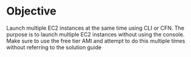 # Objective
Launch multiple EC2 instances at the same time using CLI or CFN. The purpose is to launch multiple EC2 instances without using the console. Make sure to use the free tier AMI and attempt to do this multiple times without referring to the solution guide

